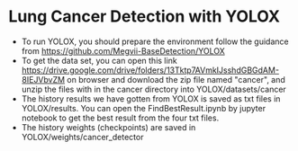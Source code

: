 # Lung Cancer Detection with YOLOX

* To run YOLOX, you should prepare the environment follow the guidance from  https://github.com/Megvii-BaseDetection/YOLOX
* To get the data set, you can open  this link https://drive.google.com/drive/folders/13Tktp7AVmkIJsshdGBGdAM-8IEJVbvZM on browser and download the zip file named "cancer", and unzip the files with in the cancer directory into YOLOX/datasets/cancer
* The history results we have gotten from YOLOX is saved as txt files in YOLOX/results. You can open the FindBestResult.ipynb by jupyter notebook to get the best result from the four txt files.
* The history weights (checkpoints) are saved in YOLOX/weights/cancer_detector